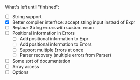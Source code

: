 What's left until "finished":
- [ ] String support
- [x] Better compiler interface: accept string input instead of Expr
- [ ] Replace String errors with custom enum
- [ ] Positional information in Errors
  - [ ] Add positional information to Expr
  - [ ] Add positional information to Errors
  - [ ] Support multiple Errors at once
  - [ ] Parser recovery (multiple errors from Parser)
- [ ] Some sort of documentation
- [ ] Array access
- [ ] Options
